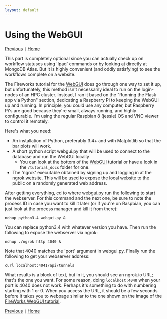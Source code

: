 ```yaml
---
layout: default
---
```


# Using the WebGUI

[Previous](./FW4-Advanced-Setups.html) <code>&#124;</code> [Home](../)

This part is completely optional since you can actually check up on workflow statuses using 'lpad' commands or by looking at directly at MongoDB Atlas. But it is highly convenient (and oddly satisfying) to see the workflows complete on a website. 

The Fireworks tutorial for the [WebGUI](https://materialsproject.github.io/fireworks/basesite_tutorial.html) does go through one way to set it up, but unfortunately, this method isn't necessarily ideal to run on the login-nodes of an HPC cluster. Instead, I ran it based on the "Running the Flask app via Python" section, dedicating a Raspberry Pi to keeping the WebGUI up and running. In principle, you could use any computer, but Raspberry Pi's are good because they're small, always running, and highly configurable. I'm using the regular Raspbian 8 (jessie) OS and VNC viewer to control it remotely.

Here's what you need:

* An installation of Python, preferably 3.4+ and with Matplotlib so that the bar plots will work.
* A short python script webgui.py that will be used to connect to the database and run the WebGUI locally
  * You can look at the bottom of the [WebGUI](https://materialsproject.github.io/fireworks/basesite_tutorial.html) tutorial or have a look in the `/tutorial_docs` folder for one.
* The 'ngrok' executable obtained by signing up and logging in at the [ngrok website](https://ngrok.com/). This will be used to expose the local website to the public on a randomly generated web address.

After getting everything, cd to where webgui.py run the following to start the webserver. For this command and the next one, be sure to note the process ID in case you want to kill it later (or if you're on Raspbian, you can just look at the process manager and kill it from there):
```
nohup python3.4 webgui.py &
```
You can replace python3.4 with whatever version you have. Then run the following to expose the webserver via ngrok:
```
nohup ./ngrok http 4040 &
```
Note that 4040 matches the 'port' argument in webgui.py. Finally run the following to get your webserver address:
```
curl localhost:4041/api/tunnels
```
What results is a block of text, but in it, you should see an ngrok.io URL; that's the one you want. For some reason, doing `localhost:4040` when your port is 4040 does not work. Perhaps it's something to do with numbering starting with 1 or 0. When you access the URL, it should be a few seconds before it takes you to webpage similar to the one shown on the image of the [FireWorks WebGUI tutorial](https://materialsproject.github.io/fireworks/basesite_tutorial.html).

[Previous](./FW4-Advanced-Setups.html) <code>&#124;</code> [Home](../)